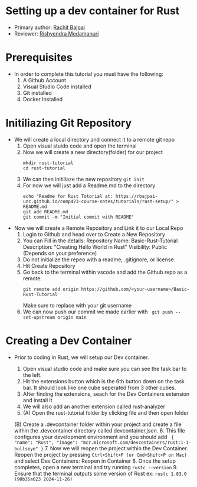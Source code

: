 # Setting up a dev container for Rust 

* Primary author: [Rachit Bajpai](https://github.com/rbajpai-unc)
* Reviewer: [Rishyendra Medamanuri](https://github.com/rishyendra333)

# Prerequisites
* In order to complete this tutorial you must have the following:
    1. A Github Account
    2. Visual Studio Code installed
    3. Git installed
    4. Docker Installed

# Initiliazing Git Repository
* We will create a local directory and connect it to a remote git repo
    1. Open visual stuido code and open the terminal
    2. Now we will create a new directory(folder) for our project
        ```
        mkdir rust-tutorial
        cd rust-tutorial
        ```
    3. We can then initiliaze the new repository
        ```git init```
    4. For now we will just add a Readme.md to the directory
        ```
        echo "Readme for Rust Totorial at: https://rbajpai-unc.github.io/comp423-course-notes/tutorials/rust-setup/" > README.md
        git add README.md
        git commit -m "Initial commit with README"
        ``` 
* Now we will create a Remote Repository and Link it to our Local Repo
    1. Login to Github and head over to Create a New Repository
    2. You can Fill in the details:
        Repository Name: Basic-Rust-Tutorial
        Description: "Creating Hello World in Rust"
        Visibility: Public (Depends on your preference)
    3. Do not initialize the repeo with a readme, .gitignore, or license.
    4. Hit Create Repository
    5. Go back to the terminal within vscode and add the Github repo as a remote:
        ```
        git remote add origin https://github.com/<your-username>/Basic-Rust-Tutorial
        ```
        Make sure to replace <your-username> with your git username
    6. We can now push our commit we made earlier with 
    ``` git push --set-upstream origin main```
# Creating a Dev Container
* Prior to coding in Rust, we will setup our Dev container. 
    1. Open visual studio code and make sure you can see the task bar to the left. 
    2. Hit the extensions button which is the 6th button down on the task bar. It should look like one cube seperated from 3 other cubes. 
    3. After finding the extensions, seach for the Dev Containers extension and install it
    4. We will also add an another extension called rust-analyzer
    5. (A) Open the rust-tutorial folder by clicking file and then open folder
     
    (B) Create a .devcontainer folder within your project and create a file within the .devcontainer directory called devcontainer.json.
    6. This file configures your development environment and you should add 
        ``` 
        {
	            "name": "Rust",
                "image": "mcr.microsoft.com/devcontainers/rust:1-1-bullseye"
        }
        ``` 
    7. Now we will reopen the project within the Dev Container. Reopen the project by pressing ``` Ctrl+Shift+P (or Cmd+Shift+P on Mac) ``` and select Dev Containers: Reopen in Container
    8. Once the setup completes, open a new terminal and try running ``` rustc --version ```
    9. Ensure that the terminal outputs some version of Rust
        ex: ```rustc 1.83.0 (90b35a623 2024-11-26)```
        